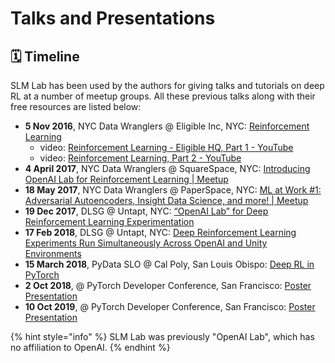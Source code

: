 # Talks and Presentations

## 🗓 Timeline

SLM Lab has been used by the authors for giving talks and tutorials on deep RL at a number of meetup groups. All these previous talks along with their free resources are listed below:

* **5 Nov 2016**, NYC Data Wranglers @ Eligible Inc, NYC: [Reinforcement Learning](https://www.meetup.com/NYC-Data-Wranglers/events/235116457/)
  * video: [Reinforcement Learning - Eligible HQ, Part 1 - YouTube](https://www.youtube.com/watch?v=qBhLoeijgtA)
  * video: [Reinforcement Learning, Part 2 - YouTube](https://www.youtube.com/watch?v=wNSlZJGdodE)
* **4 April 2017**, NYC Data Wranglers @ SquareSpace, NYC: [Introducing OpenAI Lab for Reinforcement Learning \| Meetup](https://www.meetup.com/NYC-Data-Wranglers/events/238345289/)
* **18 May 2017**, NYC Data Wranglers @ PaperSpace, NYC: [ML at Work \#1: Adversarial Autoencoders, Insight Data Science, and more! \| Meetup](https://www.meetup.com/Machine-Learning-at-Work/events/239568811/)
* **19 Dec 2017**, DLSG @ Untapt, NYC: [“OpenAI Lab” for Deep Reinforcement Learning Experimentation](https://insights.untapt.com/openai-lab-for-deep-reinforcement-learning-experimentation-6287867eb611)
* **17 Feb 2018**, DLSG @ Untapt, NYC: [Deep Reinforcement Learning Experiments Run Simultaneously Across OpenAI and Unity Environments](https://insights.untapt.com/deep-reinforcement-learning-experiments-run-simultaneously-across-openai-and-unity-environments-62587b89e8ee)
* **15 March 2018**, PyData SLO @ Cal Poly, San Louis Obispo: [Deep RL in PyTorch](https://www.meetup.com/fr-FR/PydataSLO/events/259150102/)
* **2 Oct 2018**, @ PyTorch Developer Conference, San Francisco: [Poster Presentation](https://github.com/kengz/pytorch-conference/blob/master/SLM%20Lab%20PyTorch%20poster%202018.pdf)
* **10 Oct 2019**, @ PyTorch Developer Conference, San Francisco: [Poster Presentation](https://github.com/kengz/pytorch-conference/blob/master/SLM%20Lab%20PyTorch%20poster%202019.pdf)

{% hint style="info" %}
SLM Lab was previously "OpenAI Lab", which has no affiliation to OpenAI.
{% endhint %}

